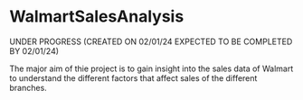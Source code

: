 # WalmartSalesAnalysis

UNDER PROGRESS (CREATED ON 02/01/24 EXPECTED TO BE COMPLETED BY 02/01/24)

The major aim of thie project is to gain insight into the sales data of Walmart to understand the different factors that affect sales of the different branches.
